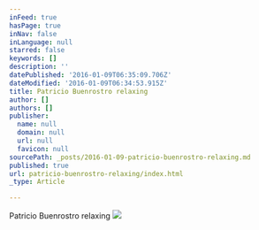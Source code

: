 ```yaml
---
inFeed: true
hasPage: true
inNav: false
inLanguage: null
starred: false
keywords: []
description: ''
datePublished: '2016-01-09T06:35:09.706Z'
dateModified: '2016-01-09T06:34:53.915Z'
title: Patricio Buenrostro relaxing
author: []
authors: []
publisher:
  name: null
  domain: null
  url: null
  favicon: null
sourcePath: _posts/2016-01-09-patricio-buenrostro-relaxing.md
published: true
url: patricio-buenrostro-relaxing/index.html
_type: Article

---
```

Patricio Buenrostro relaxing ![](https://the-grid-user-content.s3-us-west-2.amazonaws.com/545fe309-4d8f-417f-b57d-5615bafa24e7.jpg)